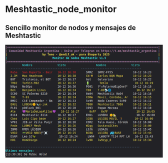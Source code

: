 # Meshtastic_node_monitor
Sencillo monitor de nodos y mensajes de Meshtastic
----------------------------------------------------
<img src="https://raw.githubusercontent.com/TenoTrash/Meshtastic_node_monitor/main/msg_nodelist_v1.5.png" width="600">
